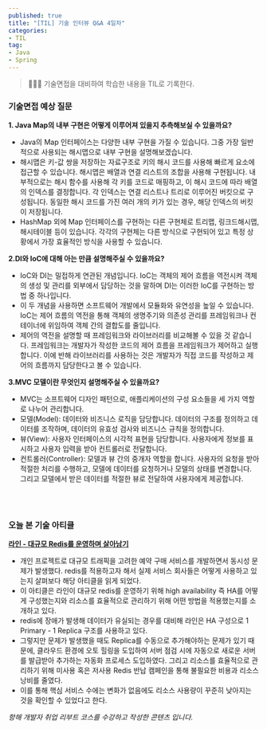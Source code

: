 ```yaml
---
published: true
title: "[TIL] 기술 인터뷰 Q&A 4일차"
categories: 
- TIL
tag:
- Java
- Spring
---
```

> 👩🏻‍💻 기술면접을 대비하여 학습한 내용을 TIL로 기록한다.

### 기술면접 예상 질문
**1. Java Map의 내부 구현은 어떻게 이루어져 있을지 추측해보실 수 있을까요?**
* Java의 Map 인터페이스는 다양한 내부 구현을 가질 수 있습니다. 그중 가장 일반적으로 사용되는 해시맵으로 내부 구현을 설명해보겠습니다.
* 해시맵은 키-값 쌍을 저장하는 자료구조로 키의 해시 코드를 사용해 빠르게 요소에 접근할 수 있습니다. 해시맵은 배열과 연결 리스트의 조합을 사용해 구현됩니다. 내부적으로는 해시 함수를 사용해 각 키를 코드로 매핑하고, 이 해시 코드에 따라 배열의 인덱스를 결정합니다. 각 인덱스는 연결 리스트나 트리로 이루어진 버킷으로 구성됩니다. 동일한 해시 코드를 가진 여러 개의 키가 있는 경우, 해당 인덱스의 버킷이 저장됩니다.
* HashMap 외에 Map 인터페이스를 구현하는 다른 구현체로 트리맵, 링크드해시맵, 해시테이블 등이 있습니다. 각각의 구현체는 다른 방식으로 구현되어 있고 특정 상황에서 가장 효율적인 방식을 사용할 수 있습니다.

**2.DI와 IoC에 대해 아는 만큼 설명해주실 수 있을까요?**
* IoC와 DI는 밀접하게 연관된 개념입니다. IoC는 객체의 제어 흐름을 역전시켜 객체의 생성 및 관리를 외부에서 담당하는 것을 말하며 DI는 이러한 IoC를 구현하는 방법 중 하나입니다.
* 이 두 개념을 사용하면 소프트웨어 개발에서 모듈화와 유연성을 높일 수 있습니다. IoC는 제어 흐름의 역전을 통해 객체의 생명주기와 의존성 관리를 프레임워크나 컨테이너에 위임하여 객체 간의 결합도를 줄입니다.
* 제어의 역전을 설명할 때 프레임워크와 라이브러리를 비교해볼 수 있을 것 같습니다. 프레임워크는 개발자가 작성한 코드의 제어 흐름을 프레임워크가 제어하고 실행합니다.  이에 반해 라이브러리를 사용하는 것은 개발자가 직접 코드를 작성하고 제어의 흐름까지 담당한다고 볼 수 있습니다.

**3.MVC 모델이란 무엇인지 설명해주실 수 있을까요?**
* MVC는 소프트웨어 디자인 패턴으로, 애플리케이션의 구성 요소들을 세 가지 역할로 나누어 관리합니다.
* 모델(Model): 데이터와 비즈니스 로직을 담당합니다. 데이터의 구조를 정의하고 데이터를 조작하며, 데이터의 유효성 검사와 비즈니스 규칙을 정의합니다.
* 뷰(View): 사용자 인터페이스의 시각적 표현을 담당합니다. 사용자에게 정보를 표시하고 사용자 입력을 받아 컨트롤러로 전달합니다.
* 컨트롤러(Controller): 모델과 뷰 간의 중개자 역할을 합니다. 사용자의 요청을 받아 적절한 처리를 수행하고, 모델에 데이터를 요청하거나 모델의 상태를 변경합니다. 그리고 모델에서 받은 데이터를 적절한 뷰로 전달하여 사용자에게 제공합니다.
<br />
<br />

### 오늘 본 기술 아티클
**[라인 - 대규모 Redis를 운영하며 살아남기](https://techblog.lycorp.co.jp/ko/running-redis-at-scale?ref=codenary)**
* 개인 프로젝트로 대규모 트래픽을 고려한 예약 구매 서비스를 개발하면서 동시성 문제가 발생했다. redis를 적용하고자 해서 실제 서비스 회사들은 어떻게 사용하고 있는지 살펴보다 해당 아티클을 읽게 되었다. 
* 이 아티클은 라인이 대규모 redis를 운영하기 위해 high availability 즉 HA를 어떻게 구성했는지와 리소스를 효율적으로 관리하기 위해 어떤 방법을 적용했는지를 소개하고 있다.
* redis에 장애가 발생해 데이터가 유실되는 경우를 대비해 라인은 HA 구성으로 1 Primary - 1 Replica 구조를 사용하고 있다.
* 그렇지만 문제가 발생했을 때도 Replica를 수동으로 추가해야하는 문제가 있기 때문에, 클라우드 환경에 오토 힐링을 도입하여 서버 점검 시에 자동으로 새로운 서버를 발급받아 추가하는 자동화 프로세스 도입하였다. 
그리고 리소스를 효율적으로 관리하기 위해 미사용 혹은 저사용 Redis 반납 캠페인을 통해 불필요한 비용과 리소스 낭비를 줄였다. 
* 이를 통해 핵심 서비스 수에는 변화가 없음에도 리소스 사용량이 꾸준히 낮아지는 것을 확인할 수 있었다고 한다.

_항해 개발자 취업 리부트 코스를 수강하고 작성한 콘텐츠 입니다._